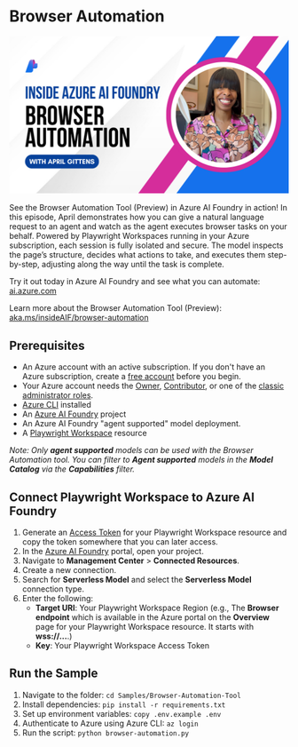 # Browser Automation

![Browser Automation](../../Images/thumbnail-browser-automation.png)

See the Browser Automation Tool (Preview) in Azure AI Foundry in action! In this episode, April demonstrates how you can give a natural language request to an agent and watch as the agent executes browser tasks on your behalf. Powered by Playwright Workspaces running in your Azure subscription, each session is fully isolated and secure. The model inspects the page’s structure, decides what actions to take, and executes them step-by-step, adjusting along the way until the task is complete.

Try it out today in Azure AI Foundry and see what you can automate: [ai.azure.com](https://ai.azure.com)

Learn more about the Browser Automation Tool (Preview): [aka.ms/insideAIF/browser-automation](https://aka.ms/insideAIF/browser-automation)

## Prerequisites

- An Azure account with an active subscription. If you don't have an Azure subscription, create a [free account](https://azure.microsoft.com/free/) before you begin.
- Your Azure account needs the [Owner](https://learn.microsoft.com/azure/role-based-access-control/built-in-roles#owner), [Contributor](https://learn.microsoft.com/azure/role-based-access-control/built-in-roles#contributor), or one of the [classic administrator roles](https://learn.microsoft.com/azure/role-based-access-control/rbac-and-directory-admin-roles#classic-subscription-administrator-roles).
- [Azure CLI](https://learn.microsoft.com/cli/azure/install-azure-cli?view=azure-cli-latest) installed
- An [Azure AI Foundry](https://ai.azure.com) project
- An Azure AI Foundry "agent supported" model deployment.
- A [Playwright Workspace](https://learn.microsoft.com/azure/app-testing/playwright-workspaces/how-to-manage-playwright-workspace) resource

*Note: Only **agent supported** models can be used with the Browser Automation tool. You can filter to **Agent supported** models in the **Model Catalog** via the **Capabilities** filter.*

## Connect Playwright Workspace to Azure AI Foundry
1. Generate an [Access Token](https://learn.microsoft.com/azure/app-testing/playwright-workspaces/how-to-manage-access-tokens) for your Playwright Workspace resource and copy the token somewhere that you can later access.
1. In the [Azure AI Foundry](https://ai.azure.com) portal, open your project.
1. Navigate to **Management Center** > **Connected Resources**.
1. Create a new connection.
1. Search for **Serverless Model** and select the **Serverless Model** connection type.
1. Enter the following:
    - **Target URI**: Your Playwright Workspace Region (e.g., The **Browser endpoint** which is available in the Azure portal on the **Overview** page for your Playwright Workspace resource. It starts with **wss://...**.)
    - **Key**: Your Playwright Workspace Access Token

## Run the Sample

1. Navigate to the folder: `cd Samples/Browser-Automation-Tool`
1. Install dependencies: `pip install -r requirements.txt`
1. Set up environment variables: `copy .env.example .env`
1. Authenticate to Azure using Azure CLI: `az login`
1. Run the script: `python browser-automation.py`